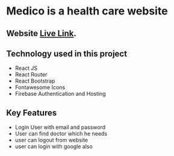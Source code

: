 # Medico is a health care website
## Website [Live Link](https://medito-628ea.web.app).


## Technology used in this project
- React JS
- React Router
- React Bootstrap
- Fontawesome Icons
- Firebase Authentication and Hosting

## Key Features
- Login User with email and password
- User can find doctor which he needs
- user can logout from website
- user can login with google also

